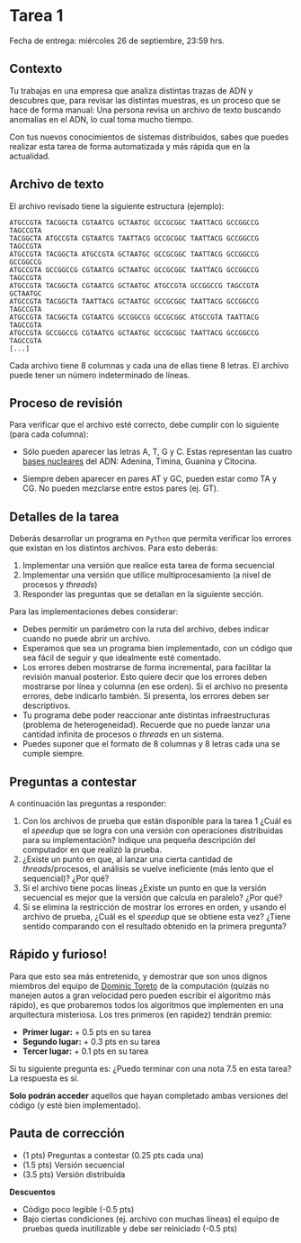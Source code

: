 # Tarea 1

Fecha de entrega: miércoles 26 de septiembre, 23:59 hrs.

## Contexto

Tu trabajas en una empresa que analiza distintas trazas de ADN y descubres que, para revisar las distintas muestras, es un proceso que se hace de forma manual: Una persona revisa un archivo de texto buscando anomalías en el ADN, lo cual toma mucho tiempo.

Con tus nuevos conocimientos de sistemas distribuidos, sabes que puedes realizar esta tarea de forma automatizada y más rápida que en la actualidad.

## Archivo de texto

El archivo revisado tiene la siguiente estructura (ejemplo):

```
ATGCCGTA TACGGCTA CGTAATCG GCTAATGC GCCGCGGC TAATTACG GCCGGCCG TAGCCGTA
TACGGCTA ATGCCGTA CGTAATCG TAATTACG GCCGCGGC TAATTACG GCCGGCCG TAGCCGTA
ATGCCGTA TACGGCTA ATGCCGTA GCTAATGC GCCGCGGC TAATTACG GCCGGCCG GCCGGCCG
ATGCCGTA GCCGGCCG CGTAATCG GCTAATGC GCCGCGGC TAATTACG GCCGGCCG TAGCCGTA
ATGCCGTA TACGGCTA CGTAATCG GCTAATGC ATGCCGTA GCCGGCCG TAGCCGTA GCTAATGC
ATGCCGTA TACGGCTA TAATTACG GCTAATGC GCCGCGGC TAATTACG GCCGGCCG TAGCCGTA
ATGCCGTA TACGGCTA CGTAATCG GCCGGCCG GCCGCGGC ATGCCGTA TAATTACG TAGCCGTA
ATGCCGTA GCCGGCCG CGTAATCG GCTAATGC GCCGCGGC TAATTACG GCCGGCCG TAGCCGTA
[...]
```

Cada archivo tiene 8 columnas y cada una de ellas tiene 8 letras. El archivo puede tener un número indeterminado de líneas.

## Proceso de revisión

Para verificar que el archivo esté correcto, debe cumplir con lo siguiente (para cada columna):

* Sólo pueden aparecer las letras A, T, G y C. Estas representan las cuatro [bases nucleares](https://en.wikipedia.org/wiki/Nucleobase) del ADN: Adenina, Timina, Guanina y Citocina.

* Siempre deben aparecer en pares AT y GC, pueden estar como TA y CG. No pueden mezclarse entre estos pares (ej. GT).

## Detalles de la tarea

Deberás desarrollar un programa en `Python` que permita verificar los errores que existan en los distintos archivos. Para esto deberás:

1. Implementar una versión que realice esta tarea de forma secuencial
2. Implementar una versión que utilice multiprocesamiento (a nivel de procesos y *threads*)
3. Responder las preguntas que se detallan en la siguiente sección.

Para las implementaciones debes considerar:

* Debes permitir un parámetro con la ruta del archivo, debes indicar cuando no puede abrir un archivo.
* Esperamos que sea un programa bien implementado, con un código que sea fácil de seguir y que idealmente esté comentado.
* Los errores deben mostrarse de forma incremental, para facilitar la revisión manual posterior. Esto quiere decir que los errores deben mostrarse por línea y columna (en ese orden). Si el archivo no presenta errores, debe indicarlo también. Si presenta, los errores deben ser descriptivos.
* Tu programa debe poder reaccionar ante distintas infraestructuras (problema de heterogeneidad). Recuerde que no puede lanzar una cantidad infinita de procesos o *threads* en un sistema.
* Puedes suponer que el formato de 8 columnas y 8 letras cada una se cumple siempre.

## Preguntas a contestar

A continuación las preguntas a responder:

1. Con los archivos de prueba que están disponible para la tarea 1 ¿Cuál es el *speedup* que se logra con una versión con operaciones distribuidas para su implementación? Indique una pequeña descripción del computador en que realizó la prueba.
2. ¿Existe un punto en que, al lanzar una cierta cantidad de *threads*/procesos, el análisis se vuelve ineficiente (más lento que el sequencial)? ¿Por qué?
3. Si el archivo tiene pocas líneas ¿Existe un punto en que la versión secuencial es mejor que la versión que calcula en paralelo? ¿Por qué?
4. Si se elimina la restricción de mostrar los errores en orden, y usando el archivo de prueba, ¿Cuál es el *speedup* que se obtiene esta vez? ¿Tiene sentido comparando con el resultado obtenido en la primera pregunta?

## Rápido y furioso!

Para que esto sea más entretenido, y demostrar que son unos dignos miembros del equipo de [Dominic Toreto](https://en.wikipedia.org/wiki/Dominic_Toretto) de la computación (quizás no manejen autos a gran velocidad pero pueden escribir el algoritmo más rápido), es que probaremos todos los algoritmos que implementen en una arquitectura misteriosa. Los tres primeros (en rapidez) tendrán premio:

* **Primer lugar:** + 0.5 pts en su tarea
* **Segundo lugar:** + 0.3 pts en su tarea
* **Tercer lugar:** + 0.1 pts en su tarea

Si tu siguiente pregunta es: ¿Puedo terminar con una nota 7.5 en esta tarea? La respuesta es sí.

**Solo podrán acceder** aquellos que hayan completado ambas versiones del código (y esté bien implementado).

## Pauta de corrección

* (1 pts) Preguntas a contestar (0.25 pts cada una)
* (1.5 pts) Versión secuencial
* (3.5 pts) Versión distribuida

**Descuentos**

* Código poco legible (-0.5 pts)
* Bajo ciertas condiciones (ej. archivo con muchas líneas) el equipo de pruebas queda inutilizable y debe ser reiniciado (-0.5 pts)

